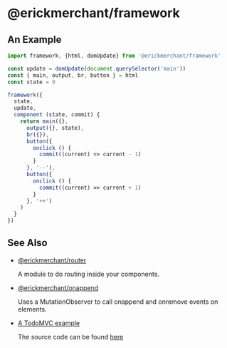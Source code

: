 # @erickmerchant/framework

## An Example

``` javascript
import framework, {html, domUpdate} from '@erickmerchant/framework'

const update = domUpdate(document.querySelector('main'))
const { main, output, br, button } = html
const state = 0

framework({
  state,
  update,
  component (state, commit) {
    return main({},
      output({}, state),
      br({}),
      button({
        onclick () {
          commit((current) => current - 1)
        }
      }, '--'),
      button({
        onclick () {
          commit((current) => current + 1)
        }
      }, '++')
    )
  }
})
```

## See Also

- [@erickmerchant/router](https://github.com/erickmerchant/router)

  A module to do routing inside your components.

- [@erickmerchant/onappend](https://github.com/erickmerchant/onappend)

  Uses a MutationObserver to call onappend and onremove events on elements.

- [A TodoMVC example](https://todo.erickmerchant.com)

  The source code can be found [here](https://github.com/erickmerchant/framework-todo)
